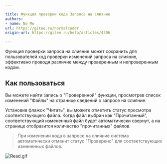 ```yaml
---

title: Функция проверки кода Запроса на слияние 
authors:
- name: No Mo  
url: https://gitee.ru/normalcoder 
origin-url: https://gitee.ru/help/articles/4306

---
```


Функция проверки запроса на слияние может сохранить для пользователей ход проверки изменений запроса на слияние, эффективно проводя различие между проверенным и непроверенным кодом.

## Как пользоваться

Вы можете найти запись о "Проверенной" функции, просмотрев список изменений "Файлы" на странице сведений о запросе на слияние.

Установив флажок "Читать", вы можете отметить статус просмотра соответствующего файла. Когда файл выбран как "Прочитанный", соответствующий измененный файл будет автоматически свернут, а на странице отобразится количество "прочитанных" файлов.

> При изменении кода в запросе на слияние система автоматически отменит статус "Проверено" для соответствующих измененных файлов.

![](https://images.gitee.ru/uploads/images/2020/0623/135835_f8e6a5ba_551147.gif "Read.gif")